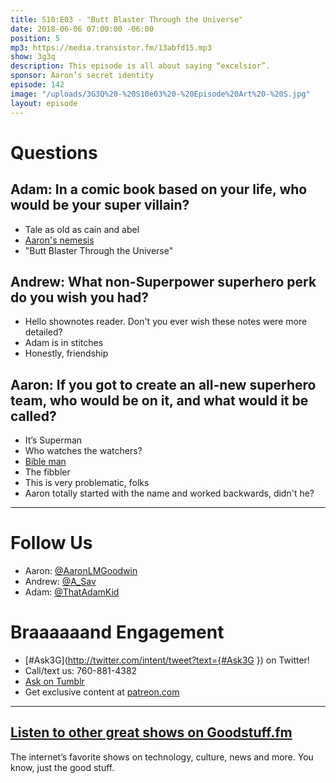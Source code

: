```yaml
---
title: S10:E03 - "Butt Blaster Through the Universe"
date: 2018-06-06 07:00:00 -06:00
position: 5
mp3: https://media.transistor.fm/13abfd15.mp3
show: 3g3q
description: This episode is all about saying “excelsior”.
sponsor: Aaron’s secret identity
episode: 142
image: "/uploads/3G3Q%20-%20S10e03%20-%20Episode%20Art%20-%20S.jpg"
layout: episode
---
```


# Questions 

## Adam: In a comic book based on your life, who would be your super villain?
- Tale as old as cain and abel
- [Aaron's nemesis](http://l.gdwn.co/bB4Jcy)
- "Butt Blaster Through the Universe"

## Andrew: What non-Superpower superhero perk do you wish you had?
- Hello shownotes reader. Don't you ever wish these notes were more detailed?
- Adam is in stitches
- Honestly, friendship

## Aaron:  If you got to create an all-new superhero team, who would be on it, and what would it be called?
- It’s Superman
- Who watches the watchers?
- [Bible man](https://www.christiancinema.com/catalog/images/silencinggossip_dvd_lg.jpg)
- The fibbler 
- This is very problematic, folks
- Aaron totally started with the name and worked backwards, didn't he?

***
# Follow Us
* Aaron: [@AaronLMGoodwin](http://twitter.com/aaronlmgoodwin)
* Andrew: [@A_Sav](http://twitter.com/a_sav)
* Adam: [@ThatAdamKid](http://twitter.com/thatadamkid)

# Braaaaaand Engagement
* [#Ask3G](http://twitter.com/intent/tweet?text={#Ask3G }) on Twitter!
* Call/text us: 760-881-4382
* [Ask on Tumblr](http://3g3q.co/ask)
* Get exclusive content at [patreon.com](http://www.patreon.com/3g3q)

***

## [Listen to other great shows on Goodstuff.fm](http://goodstuff.fm/)
The internet’s favorite shows on technology, culture, news and more. You know, just the good stuff.